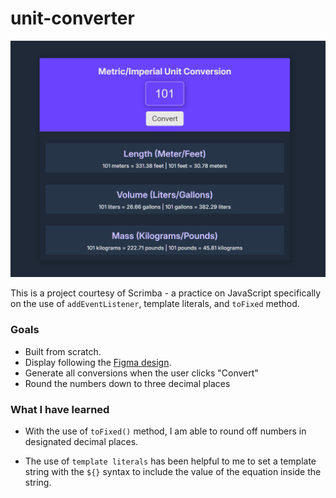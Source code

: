 # unit-converter
![Unit converter interface](./images/sc-815241.png)

This is a project courtesy of Scrimba - a practice on JavaScript specifically on the use of `addEventListener`, template literals, and `toFixed` method.

### Goals
- Built from scratch.
- Display following the [Figma design](https://www.figma.com/design/cqtGul0V8RFXY4vTcIv1Kc/Unit-Conversion?node-id=0-1&t=FcVmcPYD38ru0SqA-0).
- Generate all conversions when the user clicks "Convert"
- Round the numbers down to three decimal places

### What I have learned
- With the use of `toFixed()` method, I am able to round off numbers in designated decimal places.

- The use of `template literals` has been helpful to me to set a template string with the `${}` syntax to include the value of the equation inside the string.